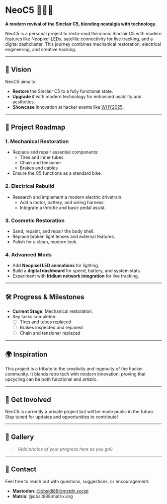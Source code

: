 # NeoC5 🚴‍♂️✨

**A modern revival of the Sinclair C5, blending nostalgia with technology.**

NeoC5 is a personal project to resto-mod the iconic Sinclair C5 with modern features like Neopixel LEDs, satellite connectivity for live tracking, and a digital dashcluster.
This journey combines mechanical restoration, electrical engineering, and creative hacking.

---

## 🌟 Vision

NeoC5 aims to:
- **Restore** the Sinclair C5 to a fully functional state.
- **Upgrade** it with modern technology for enhanced usability and aesthetics.
- **Showcase** innovation at hacker events like [WHY2025](https://why2025.org).

---

## 📜 Project Roadmap

### **1. Mechanical Restoration**
- Replace and repair essential components:
  - Tires and inner tubes
  - Chain and tensioner
  - Brakes and cables
- Ensure the C5 functions as a standard bike.

### **2. Electrical Rebuild**
- Research and implement a modern electric drivetrain.
  - Add a motor, battery, and wiring harness.
  - Integrate a throttle and basic pedal assist.

### **3. Cosmetic Restoration**
- Sand, repaint, and repair the body shell.
- Replace broken light lenses and external features.
- Polish for a clean, modern look.

### **4. Advanced Mods**
- Add **Neopixel LED animations** for lighting.
- Build a **digital dashboard** for speed, battery, and system stats.
- Experiment with **Iridium network integration** for live tracking.

---

## 🛠️ Progress & Milestones

- **Current Stage**: Mechanical restoration.
- Key tasks completed:
  - [ ] Tires and tubes replaced
  - [ ] Brakes inspected and repaired
  - [ ] Chain and tensioner replaced

---

## 🌍 Inspiration

This project is a tribute to the creativity and ingenuity of the hacker community. It blends retro tech with modern innovation, proving that upcycling can be both functional and artistic.

---

## 🤝 Get Involved

NeoC5 is currently a private project but will be made public in the future. Stay tuned for updates and opportunities to contribute!

---

## 📸 Gallery

> *(Add photos of your progress here as you go!)*

---

## 📧 Contact

Feel free to reach out with questions, suggestions, or encouragement:
- **Mastodon**: [@obsidi88@mstdn.social](https://mstdn.social/@obsidi88)
- **Matrix**: @obsidi88:matrix.org
